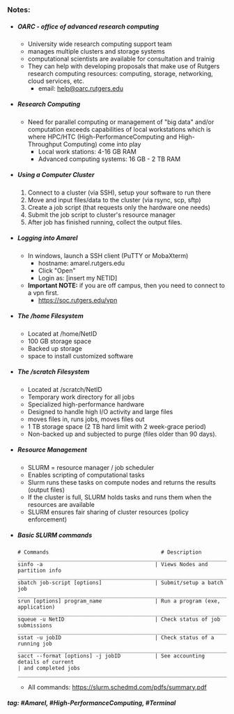 ### Notes:

- ##### OARC - office of advanced research computing
	- University wide research computing support team
	- manages multiple clusters and storage systems
	- computational scientists are available for consultation and trainig
	- They can help with developing proposals that make use of  Rutgers research computing resources: computing, storage,  networking, cloud services, etc.
		- email: help@oarc.rutgers.edu
	
- ##### Research Computing
	- Need for parallel computing or management of "big data" and/or computation exceeds capabilities of local workstations which is where HPC/HTC (High-PerformanceComputing and High-Throughput Computing) come into play
		- Local work stations: 4-16 GB RAM
		- Advanced computing systems: 16 GB - 2 TB RAM
	
- ##### Using a Computer Cluster
	1. Connect to a cluster (via SSH), setup your software to run there
	2. Move and input files/data to the cluster (via rsync, scp, sftp)
	3. Create a job script (that requests only the hardware one needs)
	4. Submit the job script to cluster's resource manager 
	5. After job has finished running, collect the output files.
	
- ##### Logging into Amarel
	- In windows, launch a SSH client (PuTTY or MobaXterm)
		- hostname: amarel.rutgers.edu
		- Click "Open"
		- Login as: [insert my NETID]
	- **Important NOTE:** if you are off campus, then you need to connect to a vpn first.
		- https://soc.rutgers.edu/vpn
	
- ##### The /home Filesystem
	- Located at /home/NetID
	- 100 GB storage space
	- Backed up storage
	- space to install customized software 
	
- ##### The /scratch Filesystem
	- Located at /scratch/NetID
	- Temporary work directory for all jobs
	- Specialized high-performance hardware
	- Designed to handle high I/O activity and large files
	- moves files in, runs jobs, moves files out
	- 1 TB storage space (2 TB hard limit with 2 week-grace period)
	- Non-backed up and subjected to purge (files older than 90 days).
	
- ##### Resource Management
	- SLURM = resource manager / job scheduler
	- Enables scripting of computational tasks
	- Slurm runs these tasks on compute nodes and returns the results (output files)
	- If the cluster is full, SLURM holds tasks and runs them when the resources are available
	- SLURM ensures fair sharing of cluster resources (policy enforcement)
	
- ##### Basic SLURM commands
	```
	# Commands                                    # Description
	_____________________________________________________________________________
	sinfo -a                                    | Views Nodes and partition info
	_____________________________________________________________________________
	sbatch job-script [options]                 | Submit/setup a batch job
	_____________________________________________________________________________
	srun [options] program_name                 | Run a program (exe, application)
	_____________________________________________________________________________
	squeue -u NetID                             | Check status of job submissions
	_____________________________________________________________________________
	sstat -u jobID                              | Check status of a running job
	_____________________________________________________________________________
	sacct --format [options] -j jobID           | See accounting details of current                                                  | and completed jobs 
	_____________________________________________________________________________
	```
	- All commands: https://slurm.schedmd.com/pdfs/summary.pdf


##### tag: #Amarel, #High-PerformanceComputing, #Terminal 